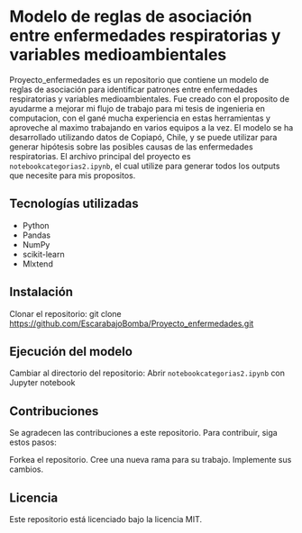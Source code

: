 # Modelo de reglas de asociación entre enfermedades respiratorias y variables medioambientales

Proyecto_enfermedades es un repositorio que contiene un modelo de reglas de asociación para identificar patrones entre enfermedades respiratorias y variables medioambientales. Fue creado con el proposito de ayudarme a mejorar mi flujo de trabajo para mi tesis de ingenieria en computacion, con el gané mucha experiencia en estas herramientas y aproveche al maximo trabajando en varios equipos a la vez. El modelo se ha desarrollado utilizando datos de Copiapó, Chile, y se puede utilizar para generar hipótesis sobre las posibles causas de las enfermedades respiratorias.
El archivo principal del proyecto es `notebookcategorias2.ipynb`, el cual utilize para generar todos los outputs que necesite para mis propositos.

## Tecnologías utilizadas

- Python
- Pandas
- NumPy
- scikit-learn
- Mlxtend

## Instalación

Clonar el repositorio:
git clone https://github.com/EscarabajoBomba/Proyecto_enfermedades.git

## Ejecución del modelo

Cambiar al directorio del repositorio:
Abrir `notebookcategorias2.ipynb` con Jupyter notebook

## Contribuciones

Se agradecen las contribuciones a este repositorio. Para contribuir, siga estos pasos:

Forkea el repositorio.
Cree una nueva rama para su trabajo.
Implemente sus cambios.

## Licencia

Este repositorio está licenciado bajo la licencia MIT.
